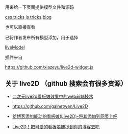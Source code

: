 用来给一下页面提供模型文件和源码

<a href="https://qishaoxuan.github.io/css_tricks/" target="_blank">css tricks</a>
<a href="https://qishaoxuan.github.io/js_tricks/" target="_blank">js tricks</a>
<a href="https://qishaoxuan.github.io/blog/" target="_blank">blog</a>

也可以直接查看

已将作者发布所有模型添加，用于选择

<a href="https://qishaoxuan.github.io/liveModel/">liveModel</a>

插件来自

https://github.com/xiazeyu/live2d-widget.js

## 关于 live2D （github 搜索会有很多资源）

- [二次元live2d看板娘效果中的web前端技术](https://www.zhangxinxu.com/wordpress/2018/05/live2d-web-webgl-js/)

- https://github.com/galnetwen/Live2D

- [给博客添加能动的看板娘(Live2D)-将其添加到网页上吧](https://imjad.cn/archives/lab/add-dynamic-poster-girl-with-live2d-to-your-blog-02)

- [Live2D！把可爱的看板娘捕捉到你的博客去吧](https://haremu.com/p/205)
 
